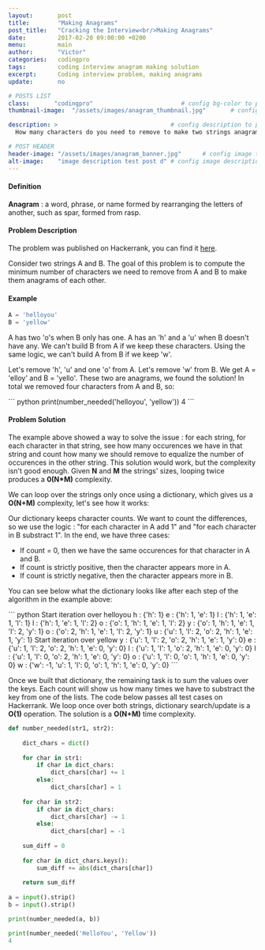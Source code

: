 ```yaml
---
layout:       post
title:        "Making Anagrams"
post_title:	  "Cracking the Interview<br/>Making Anagrams"
date:         2017-02-20 09:00:00 +0200
menu:		  main
author:       "Victor"
categories:   codingpro
tags:         coding interview anagram making solution
excerpt:      Coding interview problem, making anagrams
update:       no

# POSTS LIST
class:       "codingpro"                         # config bg-color to post list card (1..6)
thumbnail-image:  "/assets/images/anagram_thumbnail.jpg"       # config image to post list card (1..6)

description: >                                # config description to post list card
  How many characters do you need to remove to make two strings anagrams of each other? Solution using a dictionary.

# POST HEADER
header-image: "/assets/images/anagram_banner.jpg"      # config image to post header
alt-image:    "image description test post d" # config image description to alt att.
---
```

<h4>Definition</h4>

<p><b>Anagram</b> : a word, phrase, or name formed by rearranging the letters of another, such as spar, formed from rasp.</p>

<h4>Problem Description</h4>

<p>The problem was published on Hackerrank, you can find it <a href="https://www.hackerrank.com/challenges/ctci-making-anagrams">here</a>.</p>
<p>Consider two strings A and B. The goal of this problem is to compute the minimum number of characters we need to remove from A and B to make them anagrams of each other.</p>

<h4>Example</h4>

``` python
A = 'helloyou' 
B = 'yellow'
```
<p>A has two 'o's when B only has one. A has an 'h' and a 'u' when B doesn't have any. We can't build B from A if we keep these characters. Using the same logic, we can't build A from B if we keep 'w'.</p>
<p>Let's remove 'h', 'u' and one 'o' from A. Let's remove 'w' from B. We get A = 'elloy' and B = 'yello'. These two are anagrams, we found the solution! In total we removed four characters from A and B, so: </p>
``` python
print(number_needed('helloyou', 'yellow'))
4
```

<h4>Problem Solution</h4>
<p>The example above showed a way to solve the issue : for each string, for each character in that string, see how many occurences we have in that string and count how many we should remove to equalize the number of occurences in the other string. This solution would work, but the complexity isn't good enough. Given <b>N</b> and <b>M</b> the strings' sizes, looping twice produces a <b>0(N*M)</b> complexity.</p>
<p>We can loop over the strings only once using a dictionary, which gives us a <b>O(N+M)</b> complexity, let's see how it works:</p>
<p>Our dictionary keeps character counts. We want to count the differences, so we use the logic : "for each character in A add 1" and "for each character in B substract 1". In the end, we have three cases:</p>
<ul>
<li>If count = 0, then we have the same occurences for that character in A and B.</li>
<li>If count is strictly positive, then the character appears more in A.</li>
<li>If count is strictly negative, then the character appears more in B.</li>
</ul>

<p>You can see below what the dictionary looks like after each step of the algorithm in the example above:</p>
``` python
Start iteration over helloyou
h : {'h': 1}
e : {'h': 1, 'e': 1}
l : {'h': 1, 'e': 1, 'l': 1}
l : {'h': 1, 'e': 1, 'l': 2}
o : {'o': 1, 'h': 1, 'e': 1, 'l': 2}
y : {'o': 1, 'h': 1, 'e': 1, 'l': 2, 'y': 1}
o : {'o': 2, 'h': 1, 'e': 1, 'l': 2, 'y': 1}
u : {'u': 1, 'l': 2, 'o': 2, 'h': 1, 'e': 1, 'y': 1}
Start iteration over yellow
y : {'u': 1, 'l': 2, 'o': 2, 'h': 1, 'e': 1, 'y': 0}
e : {'u': 1, 'l': 2, 'o': 2, 'h': 1, 'e': 0, 'y': 0}
l : {'u': 1, 'l': 1, 'o': 2, 'h': 1, 'e': 0, 'y': 0}
l : {'u': 1, 'l': 0, 'o': 2, 'h': 1, 'e': 0, 'y': 0}
o : {'u': 1, 'l': 0, 'o': 1, 'h': 1, 'e': 0, 'y': 0}
w : {'w': -1, 'u': 1, 'l': 0, 'o': 1, 'h': 1, 'e': 0, 'y': 0}
```
<p>Once we built that dictionary, the remaining task is to sum the values over the keys. Each count will show us how many times we have to substract the key from one of the lists. The code below passes all test cases on Hackerrank. We loop once over both strings, dictionary search/update is a <b>O(1)</b> operation. The solution is a <b>O(N+M)</b> time complexity.</p>


``` python
def number_needed(str1, str2):
    
    dict_chars = dict()
    
    for char in str1:
        if char in dict_chars:
            dict_chars[char] += 1
        else:
            dict_chars[char] = 1
    
    for char in str2:
        if char in dict_chars:
            dict_chars[char] -= 1
        else:
            dict_chars[char] = -1
    
    sum_diff = 0
    
    for char in dict_chars.keys():
        sum_diff += abs(dict_chars[char])
        
    return sum_diff
    
a = input().strip()
b = input().strip()

print(number_needed(a, b))

```
``` python
print(number_needed('HelloYou', 'Yellow'))
4
```

